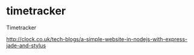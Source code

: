 timetracker
===========

Timetracker

http://clock.co.uk/tech-blogs/a-simple-website-in-nodejs-with-express-jade-and-stylus